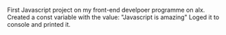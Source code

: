 First Javascript project on my front-end develpoer programme on alx.
Created a const variable with the value: "Javascript is amazing" Loged it to console and printed it.
